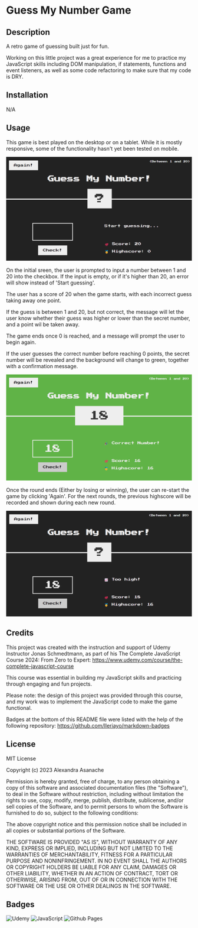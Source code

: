 # Guess My Number Game

## Description

A retro game of guessing built just for fun.

Working on this little project was a great experience for me to practice my JavaScript skills including DOM manipulation, if statements, functions and event listeners, as well as some code refactoring to make sure that my code is DRY.

## Installation

N/A

## Usage

This game is best played on the desktop or on a tablet. While it is mostly responsive, some of the functionality hasn't yet been tested on mobile.

![Initial screen of game](./images/screenshotOne.png)

On the initial sreen, the user is prompted to input a number between 1 and 20 into the checkbox. If the input is empty, or if it's higher than 20, an error will show instead of 'Start guessing'.

The user has a score of 20 when the game starts, with each incorrect guess taking away one point.

If the guess is between 1 and 20, but not correct, the message will let the user know whether their guess was higher or lower than the secret number, and a point wil be taken away.

The game ends once 0 is reached, and a message will prompt the user to begin again.

If the user guesses the correct number before reaching 0 points, the secret number will be revealed and the background will change to green, together with a confirmation message.

![Winning screen](./images/screenshotTwo.png)

Once the round ends (Either by losing or winning), the user can re-start the game by clicking 'Again'. For the next rounds, the previous highscore will be recorded and shown during each new round.

![New game in the same session with previous highscore showing](./images/screenshotThree.png)

## Credits

This project was created with the instruction and support of Udemy Instructor Jonas Schmedtmann, as part of his The Complete JavaScript Course 2024: From Zero to Expert:
https://www.udemy.com/course/the-complete-javascript-course

This course was essential in building my JavaScript skills and practicing through engaging and fun projects.

Please note: the design of this project was provided through this course, and my work was to implement the JavaScript code to make the game functional.

Badges at the bottom of this README file were listed with the help of the following repository: https://github.com/Ileriayo/markdown-badges

## License

MIT License

Copyright (c) 2023 Alexandra Asanache

Permission is hereby granted, free of charge, to any person obtaining a copy
of this software and associated documentation files (the "Software"), to deal
in the Software without restriction, including without limitation the rights
to use, copy, modify, merge, publish, distribute, sublicense, and/or sell
copies of the Software, and to permit persons to whom the Software is
furnished to do so, subject to the following conditions:

The above copyright notice and this permission notice shall be included in all
copies or substantial portions of the Software.

THE SOFTWARE IS PROVIDED "AS IS", WITHOUT WARRANTY OF ANY KIND, EXPRESS OR
IMPLIED, INCLUDING BUT NOT LIMITED TO THE WARRANTIES OF MERCHANTABILITY,
FITNESS FOR A PARTICULAR PURPOSE AND NONINFRINGEMENT. IN NO EVENT SHALL THE
AUTHORS OR COPYRIGHT HOLDERS BE LIABLE FOR ANY CLAIM, DAMAGES OR OTHER
LIABILITY, WHETHER IN AN ACTION OF CONTRACT, TORT OR OTHERWISE, ARISING FROM,
OUT OF OR IN CONNECTION WITH THE SOFTWARE OR THE USE OR OTHER DEALINGS IN THE
SOFTWARE.

## Badges

![Udemy](https://img.shields.io/badge/Udemy-A435F0?style=for-the-badge&logo=Udemy&logoColor=white) ![JavaScript](https://img.shields.io/badge/javascript-%23323330.svg?style=for-the-badge&logo=javascript&logoColor=%23F7DF1E) ![Github Pages](https://img.shields.io/badge/github%20pages-121013?style=for-the-badge&logo=github&logoColor=white)
